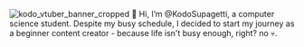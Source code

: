 ![kodo_vtuber_banner_cropped](https://github.com/user-attachments/assets/12fc5ffe-d05c-4caa-ba91-0eba45681693)
👋 Hi, I’m @KodoSupagetti, a computer science student. Despite my busy schedule, I decided to start my journey as a beginner content creator - because life isn't busy enough, right? no 💀.
